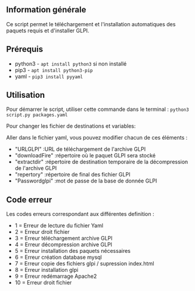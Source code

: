 ## Information générale

Ce script permet le téléchargement et l'installation automatiques des paquets requis et d'installer GLPI.

## Prérequis 

* python3 - `apt install python3` si non installé
* pip3 - `apt install python3-pip`
* yaml - `pip3 install pyyaml`

## Utilisation

Pour démarrer le script, utiliser cette commande dans le terminal :
`python3 script.py packages.yaml`

Pour changer les fichier de destinations et variables:

Aller dans le fichier yaml, vous pouvez modifier chacun de ces éléments :  
* "URLGLPI" :URL de téléchargement de l'archive GLPI
* "downloadFire" :répertoire où le paquet GLPI sera stocké
* "extractdir" :répertoire de destination temporaire de la décompression de l'archive GLPI
* "repertory" :répertoire de final des fichier GLPI
* "Passwordglpi" :mot de passe de la base de donnée GLPI

## Code erreur
Les codes erreurs correspondant aux différentes definition :

* 1 = Erreur de lecture du fichier Yaml
* 2 = Erreur droit fichier
* 3 = Erreur téléchargement archive GLPI
* 4 = Erreur décompression archive GLPI
* 5 = Erreur installation des paquets nécessaires
* 6 = Erreur création database mysql
* 7 = Erreur copie des fichiers glpi / supression index.html
* 8 = Erreur installation glpi
* 9 = Erreur redémarrage Apache2
* 10 = Erreur droit fichier



